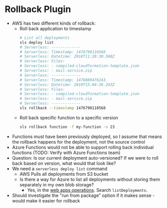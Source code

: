 # Rollback Plugin

- AWS has two different kinds of rollback:
  - Roll back application to timestamp
    ```bash
    # List all deployments
    sls deploy list
    # Serverless: -------------
    # Serverless: Timestamp: 1476790110568
    # Serverless: Datetime: 2018T11:28:30.568Z
    # Serverless: Files:
    # Serverless: - compiled-cloudformation-template.json
    # Serverless: - mail-service.zip
    # Serverless: -------------
    # Serverless: Timestamp: 1476889476243
    # Serverless: Datetime: 2019T15:04:36.243Z
    # Serverless: Files:
    # Serverless: - compiled-cloudformation-template.json
    # Serverless: - mail-service.zip
    # Serverless: -------------
    sls rollback --timestamp 1476790110568
    ```
  - Roll back specific function to a specific version
    ```bash
    sls rollback function -f my-function -v 23
    ```
- Functions must have been previously deployed, so I assume that means the rollback happens for the deployment, not the source control
- Azure Functions would not be able to support rolling back individual functions (TODO: Verify with Azure Functions team)
- Question: Is our current deployment auto-versioned? If we were to roll back based on version, what would that look like?
- We need a `serverless deploy list` command
  - AWS Pulls all deployments from S3 bucket
  - Is there a way for Azure to list all deployments without storing them separately in my own blob storage?
    - Yes, in the [web apps operations](https://raw.githubusercontent.com/Azure/azure-sdk-for-js/9bcb4c59d1f265def04942a812485683229da870/sdk/appservice/arm-appservice/src/operations/webApps.ts). Search `listDeployments`.
- Should investigate the "run from package" option if it makes sense - would make it easier for rollback
